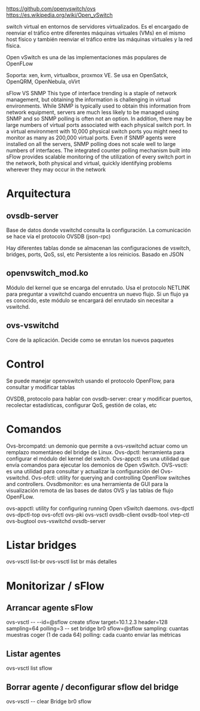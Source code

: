 https://github.com/openvswitch/ovs
https://es.wikipedia.org/wiki/Open_vSwitch

switch virtual en entornos de servidores virtualizados. Es el encargado de reenviar el tráfico entre diferentes máquinas virtuales (VMs) en el mismo host físico y también reenviar el tráfico entre las máquinas virtuales y la red física.

Open vSwitch es una de las implementaciones más populares de OpenFLow

Soporta: xen, kvm, virtualbox, proxmox VE.
Se usa en OpenSatck, OpenQRM, OpenNebula, oVirt


sFlow VS SNMP
This type of interface trending is a staple of network management, but obtaining the information is challenging in virtual environments. While SNMP is typically used to obtain this information from network equipment, servers are much less likely to be managed using SNMP and so SNMP polling is often not an option. In addition, there may be large numbers of virtual ports associated with each physical switch port. In a virtual environment with 10,000 physical switch ports you might need to monitor as many as 200,000 virtual ports. Even if SNMP agents were installed on all the servers, SNMP polling does not scale well to large numbers of interfaces. The integrated counter polling mechanism built into sFlow provides scalable monitoring of the utilization of every switch port in the network, both physical and virtual, quickly identifying problems wherever they may occur in the network


# Arquitectura

## ovsdb-server
Base de datos donde vswitchd consulta la configuración. La comunicación se hace vía el protocolo OVSDB (json-rpc)

Hay diferentes tablas donde se almacenan las configuraciones de vswitch, bridges, ports, QoS, ssl, etc
Persistente a los reinicios. Basado en JSON

## openvswitch_mod.ko
Módulo del kernel que se encarga del enrutado. Usa el protocolo NETLINK para preguntar a vswitchd cuando encuentra un nuevo flujo.
Si un flujo ya es conocido, este módulo se encargará del enrutado sin necesitar a vswitchd.

## ovs-vswitchd
Core de la aplicación. Decide como se enrutan los nuevos paquetes


# Control
Se puede manejar openvswitch usando el protocolo OpenFlow, para consultar y modificar tablas

OVSDB, protocolo para hablar con ovsdb-server: crear y modificar puertos, recolectar estadísticas, configurar QoS, gestión de colas, etc


# Comandos
Ovs-brcompatd: un demonio que permite a ovs-vswitchd actuar como un remplazo momentáneo del bridge de Linux.
Ovs-dpctl: herramienta para configurar el módulo del kernel del switch.
Ovs-appctl: es una utilidad que envía comandos para ejecutar los demonios de Open vSwitch.
OVS-vsctl: es una utilidad para consultar y actualizar la configuración del Ovs-vswitchd.
Ovs-ofctl: utility for querying and controlling OpenFlow switches and controllers.
Ovsdbmonitor: es una herramienta de GUI para la visualización remota de las bases de datos OVS y las tablas de flujo OpenFLow.


ovs-appctl: utility for configuring running Open vSwitch daemons.
ovs-dpctl
ovs-dpctl-top
ovs-ofctl
ovs-pki
ovs-vsctl
ovsdb-client
ovsdb-tool
vtep-ctl
ovs-bugtool
ovs-vswitchd
ovsdb-server



# Listar bridges
ovs-vsctl list-br
ovs-vsctl list br
  más detalles


# Monitorizar / sFlow

## Arrancar agente sFlow
ovs-vsctl -- --id=@sflow create sflow target=10.1.2.3 header=128 sampling=64 polling=3 -- set bridge br0 sflow=@sflow 
  sampling: cuantas muestras coger (1 de cada 64)
  polling: cada cuanto enviar las métricas

## Listar agentes
ovs-vsctl list sflow

## Borrar agente / deconfigurar sflow del bridge
ovs-vsctl -- clear Bridge br0 sflow
